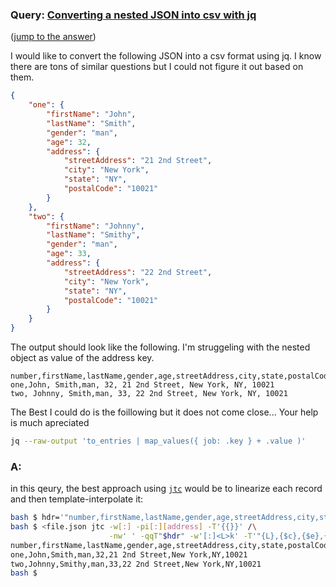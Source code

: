 ### Query: [Converting a nested JSON into csv with jq](https://stackoverflow.com/questions/59820910/converting-a-nested-json-into-csv-with-jq)
([jump to the answer]())

I would like to convert the following JSON into a csv format using jq. I know there are tons of similar questions but I could not figure it out based on them.
```json
{
	"one": {
		"firstName": "John",
		"lastName": "Smith",
		"gender": "man",
		"age": 32,
		"address": {
			"streetAddress": "21 2nd Street",
			"city": "New York",
			"state": "NY",
			"postalCode": "10021"
		}
	},
	"two": {
		"firstName": "Johnny",
		"lastName": "Smithy",
		"gender": "man",
		"age": 33,
		"address": {
			"streetAddress": "22 2nd Street",
			"city": "New York",
			"state": "NY",
			"postalCode": "10021"
		}
	}
}
```
The output should look like the following. I'm struggeling with the nested object as value of the address key. 

```none
number,firstName,lastName,gender,age,streetAddress,city,state,postalCode
one,John, Smith,man, 32, 21 2nd Street, New York, NY, 10021
two, Johnny, Smith,man, 33, 22 2nd Street, New York, NY, 10021
```


The Best I could do is the foillowing but it does not come close...
Your help is much apreciated

```sh
jq --raw-output 'to_entries | map_values({ job: .key } + .value )'
```

### A:
in this qeury, the best approach using [`jtc`](https://github.com/ldn-softdev/jtc)
would be to linearize each record and then template-interpolate it:
```bash
bash $ hdr='"number,firstName,lastName,gender,age,streetAddress,city,state,postalCode"'
bash $ <file.json jtc -w[:] -pi[:][address] -T'{{}}' /\
                      -nw' ' -qqT"$hdr" -w'[:]<L>k' -T'"{L},{$c},{$e},{$d},{$a},{$h},{$b},{$g},{$f}"'
number,firstName,lastName,gender,age,streetAddress,city,state,postalCode
one,John,Smith,man,32,21 2nd Street,New York,NY,10021
two,Johnny,Smithy,man,33,22 2nd Street,New York,NY,10021
bash $ 
```









